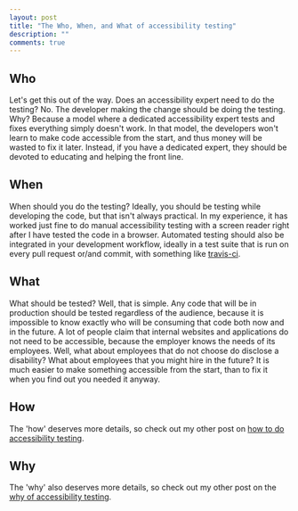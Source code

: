 ```yaml
---
layout: post
title: "The Who, When, and What of accessibility testing"
description: ""
comments: true
---
```


## Who

Let's get this out of the way. Does an accessibility expert need to do the testing? No. The developer making the change should be doing the testing. Why? Because a model where a dedicated accessibility expert tests and fixes everything simply doesn't work. In that model, the developers won't learn to make code accessible from the start, and thus money will be wasted to fix it later. Instead, if you have a dedicated expert, they should be devoted to educating and helping the front line.

## When

When should you do the testing? Ideally, you should be testing while developing the code, but that isn't always practical. In my experience, it has worked just fine to do manual accessibility testing with a screen reader right after I have tested the code in a browser. Automated testing should also be integrated in your development workflow, ideally in a test suite that is run on every pull request or/and commit, with something like [travis-ci](https://travis-ci.org).

## What

What should be tested? Well, that is simple. Any code that will be in production should be tested regardless of the audience, because it is impossible to know exactly who will be consuming that code both now and in the future. A lot of people claim that internal websites and applications do not need to be accessible, because the employer knows the needs of its employees. Well, what about employees that do not choose do disclose a disability? What about employees that you might hire in the future? It is much easier to make something accessible from the start, than to fix it when you find out you needed it anyway.

## How

The 'how' deserves more details, so check out my other post on [how to do accessibility testing](/2017/05/21/how-to-do-accessibility-testing).

## Why

The 'why' also deserves more details, so check out my other post on the [why of accessibility testing](/2017/05/23/why-accessibility-testing).
